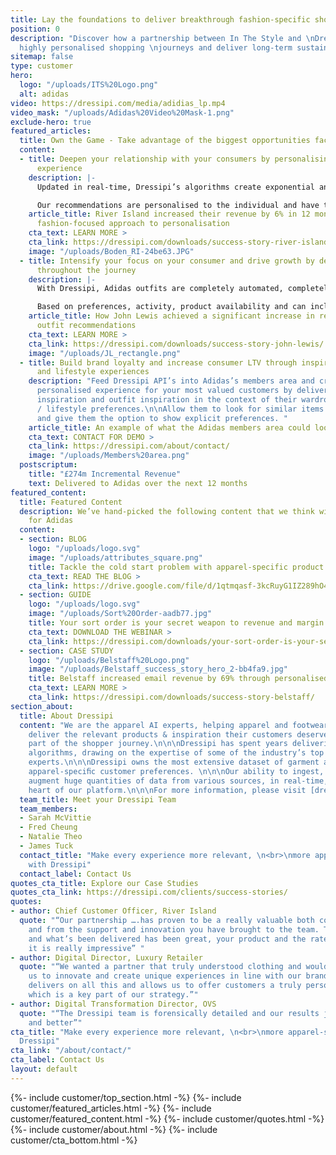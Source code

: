```yaml
---
title: Lay the foundations to deliver breakthrough fashion-specific shopping experiences.
position: 0
description: "Discover how a partnership between In The Style and \nDressipi can deliver
  highly personalised shopping \njourneys and deliver long-term sustainable growth.\n\n"
sitemap: false
type: customer
hero:
  logo: "/uploads/ITS%20Logo.png"
  alt: adidas
video: https://dressipi.com/media/adidias_lp.mp4
video_mask: "/uploads/Adidas%20Video%20Mask-1.png"
exclude-hero: true
featured_articles:
  title: Own the Game - Take advantage of the biggest opportunities facing Adidas
  content:
  - title: Deepen your relationship with your consumers by personalising the entire
      experience
    description: |-
      Updated in real-time, Dressipi’s algorithms create exponential and sustainable value by personalising each step of the journey, from home to PLPs to similar items and more. Crucially, only showing products if they are available in the customer’s size - a key cornerstone of personalisation.

      Our recommendations are personalised to the individual and have the consumer at the heart of everything they do, creating a seamless experience across all touchpoints.
    article_title: River Island increased their revenue by 6% in 12 months with Dressipi’s
      fashion-focused approach to personalisation
    cta_text: LEARN MORE >
    cta_link: https://dressipi.com/downloads/success-story-river-island/
    image: "/uploads/Boden_RI-24be63.JPG"
  - title: Intensify your focus on your consumer and drive growth by delivering outfits
      throughout the journey
    description: |-
      With Dressipi, Adidas outfits are completely automated, completely personalised and always on-brand. Outfits comprise of different product types, starting from different product types, for different occasions and different sports to show the versatility.

      Based on preferences, activity, product availability and can include items the consumer already owns.
    article_title: How John Lewis achieved a significant increase in revenue with
      outfit recommendations
    cta_text: LEARN MORE >
    cta_link: https://dressipi.com/downloads/success-story-john-lewis/
    image: "/uploads/JL_rectangle.png"
  - title: Build brand loyalty and increase consumer LTV through inspirational sports
      and lifestyle experiences
    description: "Feed Dressipi API’s into Adidas’s members area and create the most
      personalised experience for your most valued customers by delivering personalised
      inspiration and outfit inspiration in the context of their wardrobe and sporting
      / lifestyle preferences.\n\nAllow them to look for similar items to repurchase
      and give them the option to show explicit preferences. "
    article_title: An example of what the Adidas members area could look like
    cta_text: CONTACT FOR DEMO >
    cta_link: https://dressipi.com/about/contact/
    image: "/uploads/Members%20area.png"
  postscriptum:
    title: "£274m Incremental Revenue"
    text: Delivered to Adidas over the next 12 months
featured_content:
  title: Featured Content
  description: We’ve hand-picked the following content that we think will be relevant
    for Adidas
  content:
  - section: BLOG
    logo: "/uploads/logo.svg"
    image: "/uploads/attributes_square.png"
    title: Tackle the cold start problem with apparel-specific product attributes
    cta_text: READ THE BLOG >
    cta_link: https://drive.google.com/file/d/1qtmqasf-3kcRuyG1IZ289hO4OR6WE5gN/view
  - section: GUIDE
    logo: "/uploads/logo.svg"
    image: "/uploads/Sort%20Order-aadb77.jpg"
    title: Your sort order is your secret weapon to revenue and margin growth
    cta_text: DOWNLOAD THE WEBINAR >
    cta_link: https://dressipi.com/downloads/your-sort-order-is-your-secret-weapon-to-success/
  - section: CASE STUDY
    logo: "/uploads/Belstaff%20Logo.png"
    image: "/uploads/Belstaff_success_story_hero_2-bb4fa9.jpg"
    title: Belstaff increased email revenue by 69% through personalised recommendations
    cta_text: LEARN MORE >
    cta_link: https://dressipi.com/downloads/success-story-belstaff/
section_about:
  title: About Dressipi
  content: "We are the apparel AI experts, helping apparel and footwear retailers
    deliver the relevant products & inspiration their customers deserve, across every
    part of the shopper journey.\n\n\nDressipi has spent years delivering apparel-speciﬁc
    algorithms, drawing on the expertise of some of the industry’s top stylists and
    experts.\n\n\nDressipi owns the most extensive dataset of garment attributes and
    apparel-speciﬁc customer preferences. \n\n\nOur ability to ingest, cleanse, and
    augment huge quantities of data from various sources, in real-time, is at the
    heart of our platform.\n\n\nFor more information, please visit [dressipi.com](/).\n"
  team_title: Meet your Dressipi Team
  team_members:
  - Sarah McVittie
  - Fred Cheung
  - Natalie Theo
  - James Tuck
  contact_title: "Make every experience more relevant, \n<br>\nmore apparel-specific
    with Dressipi"
  contact_label: Contact Us
quotes_cta_title: Explore our Case Studies
quotes_cta_link: https://dressipi.com/clients/success-stories/
quotes:
- author: Chief Customer Officer, River Island
  quote: "“Our partnership ….has proven to be a really valuable both commercially
    and from the support and innovation you have brought to the team. The roadmap
    and what’s been delivered has been great, your product and the rate you’re evolving
    it is really impressive” "
- author: Digital Director, Luxury Retailer
  quote: "“We wanted a partner that truly understood clothing and would work with
    us to innovate and create unique experiences in line with our brand DNA. Dressipi
    delivers on all this and allows us to offer customers a truly personalised experience,
    which is a key part of our strategy.”"
- author: Digital Transformation Director, OVS
  quote: "“The Dressipi team is forensically detailed and our results just get better
    and better”"
cta_title: "Make every experience more relevant, \n<br>\nmore apparel-specific with
  Dressipi"
cta_link: "/about/contact/"
cta_label: Contact Us
layout: default
---
```


{%- include customer/top_section.html -%}
{%- include customer/featured_articles.html -%}
{%- include customer/featured_content.html -%}
{%- include customer/quotes.html -%}
{%- include customer/about.html -%}
{%- include customer/cta_bottom.html -%}